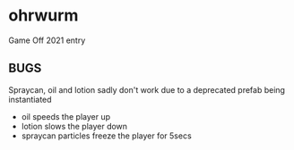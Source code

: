 # ohrwurm
Game Off 2021 entry

## BUGS
Spraycan, oil and lotion sadly don't work due to a deprecated prefab being instantiated
- oil speeds the player up
- lotion slows the player down
- spraycan particles freeze the player for 5secs
